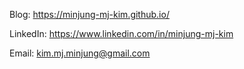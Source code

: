 Blog: https://minjung-mj-kim.github.io/

LinkedIn: https://www.linkedin.com/in/minjung-mj-kim

Email: kim.mj.minjung@gmail.com

